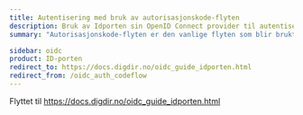 ```yaml
---
title: Autentisering med bruk av autorisasjonskode-flyten
description: Bruk av Idporten sin OpenID Connect provider til autentisering med autorisasjonskode-flyten
summary: "Autorisasjonskode-flyten er den vanlige flyten som blir brukt i OpenID Connect, og er anbefalt flyt for dei fleste tjenester."

sidebar: oidc
product: ID-porten
redirect_to: https://docs.digdir.no/oidc_guide_idporten.html
redirect_from: /oidc_auth_codeflow
---
```


Flyttet til https://docs.digdir.no/oidc_guide_idporten.html

